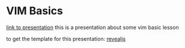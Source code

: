 # VIM Basics

[link to presentation](https://cclulu.github.io/vim-basics-modes/)
this is a presentation about some vim basic lesson

to get the template for this presentation: [revealjs](https://github.com/hakimel/reveal.js/)

